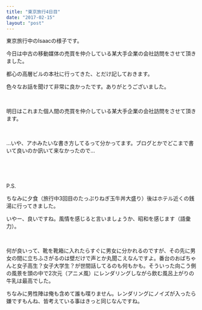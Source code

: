 ```yaml
---
title: "東京旅行4日目"
date: "2017-02-15"
layout: "post"
---
```


東京旅行中のIsaacの様子です。

今日は中古の移動媒体の売買を仲介している某大手企業の会社訪問をさせて頂きました。

都心の高層ビルの本社に行ってきた、とだけ記しておきます。

色々なお話を聞けて非常に良かったです。ありがとうございました。

 

明日はこれまた個人間の売買を仲介している某大手企業の会社訪問をさせて頂きます。

 

...いや、アホみたいな書き方してるって分かってます。ブログとかでどこまで書いて良いのか訊いて来なかったので...

 

 

P.S.

ちなみに夕食（旅行中3回目のたっぷりねぎ玉牛丼大盛り）後はホテル近くの銭湯に行ってきました。

いやー、良いですね。風情を感じると言いましょうか、昭和を感じます（語彙力）。

 

何が良いって、靴を靴箱に入れたらすぐに男女に分かれるのですが、その先に男女の間に立ちふさがるのは壁だけで声とか丸聞こえなんですよ。番台のおばちゃんと女子高生？女子大学生？が世間話してるのも何もかも。そういった向こう側の風景を頭の中で2次元（アニメ風）にレンダリングしながら飲む風呂上がりの牛乳は最高でした。

ちなみに男性陣は俺も含めて誰も喋りません。レンダリングにノイズが入ったら嫌ですもんね、皆考えている事はきっと同じなんですね。
